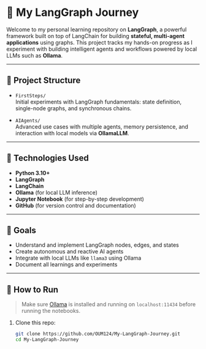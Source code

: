 # 🧠 My LangGraph Journey

Welcome to my personal learning repository on **LangGraph**, a powerful framework built on top of LangChain for building **stateful, multi-agent applications** using graphs. This project tracks my hands-on progress as I experiment with building intelligent agents and workflows powered by local LLMs such as **Ollama**.

---

## 📁 Project Structure

- `FirstSteps/`  
  Initial experiments with LangGraph fundamentals: state definition, single-node graphs, and synchronous chains.

- `AIAgents/`  
  Advanced use cases with multiple agents, memory persistence, and interaction with local models via **OllamaLLM**.

---

## 🚀 Technologies Used

- **Python 3.10+**
- **LangGraph**
- **LangChain**
- **Ollama** (for local LLM inference)
- **Jupyter Notebook** (for step-by-step development)
- **GitHub** (for version control and documentation)

---

## 🎯 Goals

- Understand and implement LangGraph nodes, edges, and states
- Create autonomous and reactive AI agents
- Integrate with local LLMs like `llama3` using Ollama
- Document all learnings and experiments

---

## 🔧 How to Run

> Make sure [Ollama](https://ollama.com) is installed and running on `localhost:11434` before running the notebooks.

1. Clone this repo:
   ```bash
   git clone https://github.com/OUM124/My-LangGraph-Journey.git
   cd My-LangGraph-Journey
